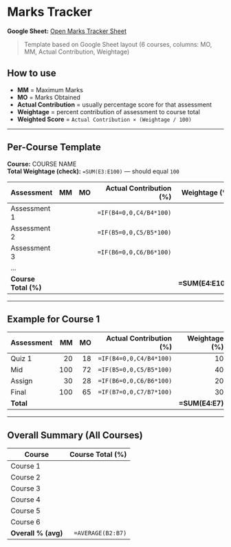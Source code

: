 # Marks Tracker

**Google Sheet:** [Open Marks Tracker Sheet](https://docs.google.com/spreadsheets/d/17A50Qm1LKryI9OanMO0Htojxf1xi2TAlH6yrtdu2z-g/edit?usp=sharing)

> Template based on Google Sheet layout (6 courses, columns: MO, MM, Actual Contribution, Weightage)

## How to use

- **MM** = Maximum Marks
- **MO** = Marks Obtained
- **Actual Contribution** = usually percentage score for that assessment
- **Weightage** = percent contribution of assessment to course total
- **Weighted Score** = `Actual Contribution × (Weightage / 100)`

---

## Per-Course Template

**Course:** COURSE NAME  
**Total Weightage (check):** `=SUM(E3:E100)` — should equal `100`

| Assessment | MM | MO | Actual Contribution (%) | Weightage (%) | Weighted Score (%) |
|------------|---:|---:|------------------------:|--------------:|-------------------:|
| Assessment 1 |  |  | `=IF(B4=0,0,C4/B4*100)` |  | `=D4*(E4/100)` |
| Assessment 2 |  |  | `=IF(B5=0,0,C5/B5*100)` |  | `=D5*(E5/100)` |
| Assessment 3 |  |  | `=IF(B6=0,0,C6/B6*100)` |  | `=D6*(E6/100)` |
| ...          |  |  |                         |  |               |
| **Course Total (%)** |  |  |  | **=SUM(E4:E100)** | **=SUM(F4:F100)** |

---

## Example for Course 1

| Assessment | MM  | MO  | Actual Contribution (%)         | Weightage (%) | Weighted Score (%) |
|------------|----:|----:|--------------------------------:|--------------:|-------------------:|
| Quiz 1     | 20  | 18  | `=IF(B4=0,0,C4/B4*100)`          | 10            | `=D4*(E4/100)`     |
| Mid        | 100 | 72  | `=IF(B5=0,0,C5/B5*100)`          | 40            | `=D5*(E5/100)`     |
| Assign     | 30  | 28  | `=IF(B6=0,0,C6/B6*100)`          | 20            | `=D6*(E6/100)`     |
| Final      | 100 | 65  | `=IF(B7=0,0,C7/B7*100)`          | 30            | `=D7*(E7/100)`     |
| **Total**  |     |     |                                 | **=SUM(E4:E7)** | **=SUM(F4:F7)**   |

---

## Overall Summary (All Courses)

| Course | Course Total (%) |
|--------|-----------------:|
| Course 1 |                 |
| Course 2 |                 |
| Course 3 |                 |
| Course 4 |                 |
| Course 5 |                 |
| Course 6 |                 |
| **Overall % (avg)** | `=AVERAGE(B2:B7)` |



